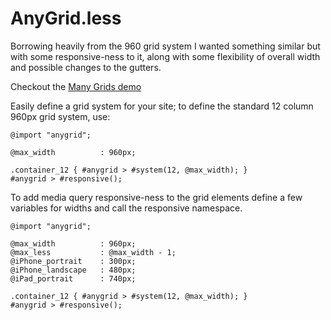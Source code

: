 # AnyGrid.less

Borrowing heavily from the 960 grid system I wanted something similar but with some responsive-ness to it, along with some flexibility of overall width and possible changes to the gutters.

Checkout the [Many Grids demo](http://kalisjoshua.github.com/anygrid.less)

Easily define a grid system for your site; to define the standard 12 column 960px grid system, use:

```less
@import "anygrid";

@max_width          : 960px;

.container_12 { #anygrid > #system(12, @max_width); }
#anygrid > #responsive();
```

To add media query responsive-ness to the grid elements define a few variables for widths and call the responsive namespace.

```less
@import "anygrid";

@max_width          : 960px;
@max_less           : @max_width - 1;
@iPhone_portrait    : 300px;
@iPhone_landscape   : 480px;
@iPad_portrait      : 740px;

.container_12 { #anygrid > #system(12, @max_width); }
#anygrid > #responsive();
```
